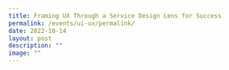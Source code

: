 ```yaml
---
title: Framing UX Through a Service Design Lens for Success
permalink: /events/ui-ux/permalink/
date: 2022-10-14
layout: post
description: ""
image: ""
---
```

